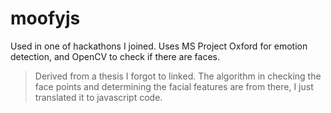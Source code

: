 # moofyjs
Used in one of hackathons I joined. Uses MS Project Oxford for emotion detection, and OpenCV to check if there are faces.
> Derived from a thesis I forgot to linked. The algorithm in checking the face points and determining the facial features are from there, I just translated it to javascript code.
